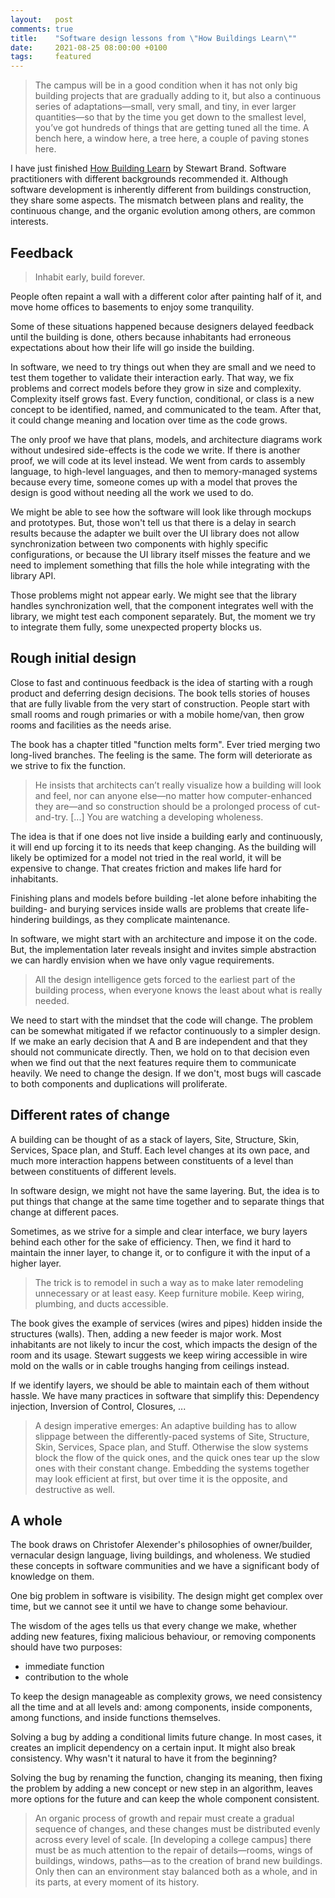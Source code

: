 ```yaml
---
layout:   post
comments: true
title:    "Software design lessons from \"How Buildings Learn\""
date:     2021-08-25 08:00:00 +0100
tags:     featured
---
```


> The campus will be in a good condition
> when it has not only big building projects that are gradually adding to it, but
> also a continuous series of adaptations—small, very small, and tiny, in ever
> larger quantities—so that by the time you get down to the smallest level,
> you’ve got hundreds of things that are getting tuned all the time. A bench
> here, a window here, a tree here, a couple of paving stones here.

I have just finished [How Building Learn](https://www.goodreads.com/book/show/38310.How_Buildings_Learn) by Stewart Brand.
Software practitioners with different backgrounds recommended it.
Although software development is inherently different from buildings construction,
they share some aspects.
The mismatch between plans and reality, the continuous change, and the organic evolution among others,
are common interests.

## Feedback
> Inhabit early, build forever.

People often repaint a wall with a different color after painting half of it,
and move home offices to basements to enjoy some tranquility.

Some of these situations happened because designers delayed feedback until the building is done,
others because inhabitants had erroneous expectations about how their
life will go inside the building.

In software, we need to try things out when they are small
and we need to test them together to validate their interaction early.
That way, we fix problems and correct models before they grow in size and complexity.
Complexity itself grows fast. Every function, conditional, or class is a new concept
to be identified, named, and communicated to the team.
After that, it could change meaning and location over time as the code grows.

The only proof we have that plans, models, and architecture diagrams
work without undesired side-effects is the code we write.
If there is another proof, we will code at its level instead.
We went from cards to assembly language, to high-level languages,
and then to memory-managed systems because every time, someone comes up with
a model that proves the design is good without needing all the work we used to do.

We might be able to see how the software will look like through mockups and prototypes.
But, those won't tell us that there is a delay in search results because the
adapter we built over the UI library does not allow synchronization between
two components with highly specific configurations, or because the UI library
itself misses the feature and we need to implement something that fills the hole
while integrating with the library API.

Those problems might not appear early.
We might see that the library handles synchronization well, that the component
integrates well with the library, we might test each component separately.
But, the moment we try to integrate them fully, some unexpected property
blocks us.

## Rough initial design
Close to fast and continuous feedback is the idea of starting with a rough product
and deferring design decisions.
The book tells stories of houses that are fully livable from the very start of construction.
People start with small rooms and rough primaries or with a mobile home/van,
then grow rooms and facilities as the needs arise.

The book has a chapter titled "function melts form".
Ever tried merging two long-lived branches. The feeling is the same.
The form will deteriorate as we strive to fix the function.

> He insists that architects can’t really visualize how a building will look and feel,
> nor can anyone else—no matter how computer-enhanced they are—and so construction should be a
> prolonged process of cut-and-try. [...] You are watching a developing wholeness.

The idea is that if one does not live inside a building early and continuously,
it will end up forcing it to its needs that keep changing.
As the building will likely be optimized for a model not tried
in the real world, it will be expensive to change.
That creates friction and makes life hard for inhabitants.

Finishing plans and models before building -let alone before inhabiting the building-
and burying services inside walls are problems that create life-hindering buildings,
as they complicate maintenance.

In software, we might start with an architecture and impose it on the code.
But, the implementation later reveals insight and invites simple abstraction we can
hardly envision when we have only vague requirements.

> All the design intelligence gets forced to the earliest part of the
> building process, when everyone knows the least about what is really needed.

We need to start with the mindset that the code will change.
The problem can be somewhat mitigated if we refactor continuously to a simpler
design.
If we make an early decision that A and B are independent and that they
should not communicate directly.
Then, we hold on to that decision even when we find out that
the next features require them to communicate heavily.
We need to change the design. If we don't, most bugs will cascade to both
components and duplications will proliferate.

## Different rates of change
A building can be thought of as a stack of layers,
Site, Structure, Skin, Services, Space plan, and Stuff.
Each level changes at its own pace, and much more interaction
happens between constituents of a level than between constituents
of different levels.

In software design, we might not have the same layering.
But, the idea is to put things that change at the same time together
and to separate things that change at different paces.

Sometimes, as we strive for a simple and clear interface, we bury
layers behind each other for the sake of efficiency. Then, we find it
hard to maintain the inner layer, to change it, or to configure it
with the input of a higher layer.

> The trick is to remodel in such a way as to make later remodeling
> unnecessary or at least easy. Keep furniture mobile. Keep wiring, plumbing,
> and ducts accessible.

The book gives the example of services (wires and pipes)
hidden inside the structures (walls).
Then, adding a new feeder is major work.
Most inhabitants are not likely to incur the cost,
which impacts the design of the room and its usage.
Stewart suggests we keep wiring accessible in wire mold on
the walls or in cable troughs hanging from ceilings instead.

If we identify layers, we should be able to maintain each of them without hassle.
We have many practices in software that simplify this:
Dependency injection, Inversion of Control, Closures, ...

> A design imperative emerges: An adaptive building has to allow slippage
> between the differently-paced systems of Site, Structure, Skin, Services, Space
> plan, and Stuff. Otherwise the slow systems block the flow of the quick ones,
> and the quick ones tear up the slow ones with their constant change.
> Embedding the systems together may look efficient at first, but over time it is
> the opposite, and destructive as well.

## A whole
The book draws on Christofer Alexender's philosophies of owner/builder,
vernacular design language, living buildings, and wholeness.
We studied these concepts in software communities and we have
a significant body of knowledge on them.

One big problem in software is visibility.
The design might get complex over time, but we cannot see it
until we have to change some behaviour.

The wisdom of the ages tells us that every change we make, whether
adding new features, fixing malicious behaviour, or removing
components should have two purposes:
 - immediate function
 - contribution to the whole
 
To keep the design manageable as complexity grows, we need
consistency all the time and at all levels and: among components, inside components,
among functions, and inside functions themselves.

Solving a bug by adding a conditional limits future change.
In most cases, it creates an implicit dependency on a certain input.
It might also break consistency. Why wasn't it natural to have it
from the beginning?

Solving the bug by renaming the function, changing its meaning, then fixing the problem
by adding a new concept or new step in an algorithm, leaves more options for the future
and can keep the whole component consistent.

> An organic process of growth and repair must create a gradual sequence of
> changes, and these changes must be distributed evenly across every level of
> scale. [In developing a college campus] there must be as much attention to
> the repair of details—rooms, wings of buildings, windows, paths—as to the
> creation of brand new buildings. Only then can an environment stay balanced
> both as a whole, and in its parts, at every moment of its history.
